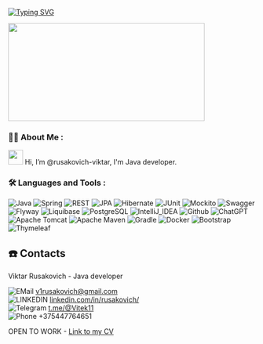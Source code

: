 
 

[![Typing SVG](https://readme-typing-svg.demolab.com?font=Fira+Code&size=28&duration=1200&pause=300&color=1293D2&center=true&multiline=true&width=435&height=120&lines=Hello+world%2C+I'm+Viktor;%3E%3E%3E++my+LinkedIn++%3C%3C%3C;I'm+Java+developer)](https://www.linkedin.com/in/rusakovich/)

<div align="left">
  <img src="https://media.giphy.com/media/dWesBcTLavkZuG35MI/giphy.gif" width="400" height="200"/>
</div>

### :man_technologist: About Me :
<img src="https://media.giphy.com/media/WUlplcMpOCEmTGBtBW/giphy.gif" width="30">  Hi, I’m @rusakovich-viktar, I'm Java developer.
 
### :hammer_and_wrench: Languages and Tools :
![Java](https://img.shields.io/badge/Java-ED8B00?style=for-the-badge&logo=openjdk&logoColor=white)
![Spring](https://img.shields.io/badge/Spring-6DB33F?style=for-the-badge&logo=spring&logoColor=white) 
![REST](https://img.shields.io/badge/rest-%236600ff.svg?style=for-the-badge&logo=rest&logoColor=white)
![JPA](https://img.shields.io/badge/jpa-%23cc0000.svg?style=for-the-badge&logo=jpa&logoColor=white)
![Hibernate](https://img.shields.io/badge/Hibernate-59666C?style=for-the-badge&logo=Hibernate&logoColor=white)
![JUnit](https://img.shields.io/badge/junit-%23749e00.svg?style=for-the-badge&logo=junit&logoColor=white)
![Mockito](https://img.shields.io/badge/mockito-%23c2000d.svg?style=for-the-badge&logo=mackito&logoColor=white)
![Swagger](https://img.shields.io/badge/swagger-%23749e00.svg?style=for-the-badge&logo=swagger&logoColor=white)
![Flyway](https://img.shields.io/badge/flyway-%23c2000d.svg?style=for-the-badge&logo=flyway&logoColor=white)
![Liquibase](https://img.shields.io/badge/liquibase-316192?style=for-the-badge&logo=liquibase&logoColor=white)
![PostgreSQL](https://img.shields.io/badge/PostgreSQL-316192?style=for-the-badge&logo=postgresql&logoColor=white) 
![IntelliJ_IDEA](https://img.shields.io/badge/IntelliJ_IDEA-000000.svg?style=for-the-badge&logo=intellij-idea&logoColor=white)
![Github](https://img.shields.io/badge/GitHub-100000?style=for-the-badge&logo=github&logoColor=white)
![ChatGPT](https://img.shields.io/badge/chatGPT-74aa9c?style=for-the-badge&logo=openai&logoColor=white)
![Apache Tomcat](https://img.shields.io/badge/apache%20tomcat-%23F8DC75.svg?style=for-the-badge&logo=apache-tomcat&logoColor=black)
![Apache Maven](https://img.shields.io/badge/Apache%20Maven-C71A36?style=for-the-badge&logo=Apache%20Maven&logoColor=white)
![Gradle](https://img.shields.io/badge/Gradle-02303A.svg?style=for-the-badge&logo=Gradle&logoColor=white)
![Docker](https://img.shields.io/badge/docker-%230db7ed.svg?style=for-the-badge&logo=docker&logoColor=white)
![Bootstrap](https://img.shields.io/badge/bootstrap-%238511FA.svg?style=for-the-badge&logo=bootstrap&logoColor=white)
![Thymeleaf](https://img.shields.io/badge/Thymeleaf-%23005C0F.svg?style=for-the-badge&logo=Thymeleaf&logoColor=white)

## :telephone: Contacts

Viktar Rusakovich - Java developer 

![EMail](https://github.com/rusakovich-viktar/SpringOwlStore/raw/main/src/main/resources/static/icon/icons8-gmail-48.png)  v1rusakovich@gmail.com<br>
![LINKEDIN](https://github.com/rusakovich-viktar/SpringOwlStore/raw/main/src/main/resources/static/icon/icons8-линкедин-48.png)  [linkedin.com/in/rusakovich/](https://www.linkedin.com/in/rusakovich/)<br>
![Telegram](https://github.com/rusakovich-viktar/SpringOwlStore/raw/main/src/main/resources/static/icon/icons8-телеграмма-app-48.png)  [t.me/@Vitek11](https://t.me/Vitek11)<br>
![Phone](https://github.com/rusakovich-viktar/SpringOwlStore/raw/main/src/main/resources/static/icon/icons8-телефон-48.png)  +375447764651

OPEN TO WORK - [Link to my CV](https://drive.google.com/file/d/1m4DNg2Sac59wSSfnPynRksJhSX-BPxkZ/view?usp=drive_link)
